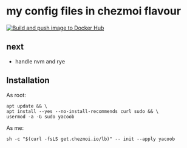 # my config files in chezmoi flavour

[![Build and push image to Docker Hub](https://github.com/yacoob/dotfiles/actions/workflows/docker.yaml/badge.svg?branch=main&event=push)](https://github.com/yacoob/dotfiles/actions/workflows/private_docker-image.yml)

## next

- handle nvm and rye

## Installation

As root:

```shell
apt update && \
apt install --yes --no-install-recommends curl sudo && \
usermod -a -G sudo yacoob
```

As me:

```shell
sh -c "$(curl -fsLS get.chezmoi.io/lb)" -- init --apply yacoob
```
